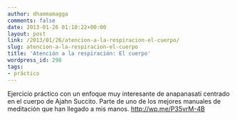 ```yaml
---
author: dhammamagga
comments: false
date: 2013-01-26 01:10:22+00:00
layout: post
link: /2013/01/26/atencion-a-la-respiracion-el-cuerpo/
slug: atencion-a-la-respiracion-el-cuerpo
title: 'Atención a la respiración: El cuerpo'
wordpress_id: 298
tags:
- práctico
---
```


Ejercicio práctico con un enfoque muy interesante de anapanasati centrado en el cuerpo de Ajahn Succito. Parte de uno de los mejores manuales de meditación que han llegado a mis manos. http://wp.me/P35vrM-4B
